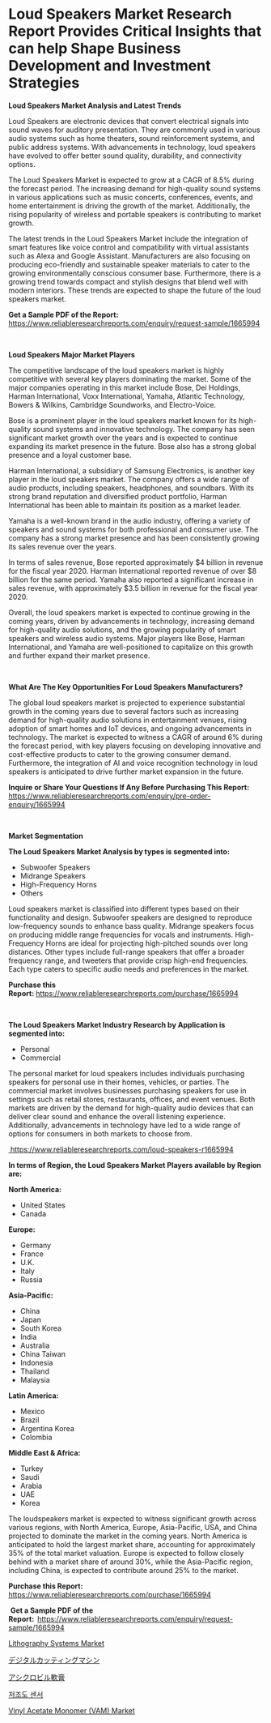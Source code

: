 <p><h1>Loud Speakers Market Research Report Provides Critical Insights that can help Shape Business Development and Investment Strategies</h1></p><p><strong>Loud Speakers Market Analysis and Latest Trends</strong></p>
<p><p>Loud Speakers are electronic devices that convert electrical signals into sound waves for auditory presentation. They are commonly used in various audio systems such as home theaters, sound reinforcement systems, and public address systems. With advancements in technology, loud speakers have evolved to offer better sound quality, durability, and connectivity options.</p><p>The Loud Speakers Market is expected to grow at a CAGR of 8.5% during the forecast period. The increasing demand for high-quality sound systems in various applications such as music concerts, conferences, events, and home entertainment is driving the growth of the market. Additionally, the rising popularity of wireless and portable speakers is contributing to market growth.</p><p>The latest trends in the Loud Speakers Market include the integration of smart features like voice control and compatibility with virtual assistants such as Alexa and Google Assistant. Manufacturers are also focusing on producing eco-friendly and sustainable speaker materials to cater to the growing environmentally conscious consumer base. Furthermore, there is a growing trend towards compact and stylish designs that blend well with modern interiors. These trends are expected to shape the future of the loud speakers market.</p></p>
<p><strong>Get a Sample PDF of the Report:&nbsp;</strong> <a href="https://www.reliableresearchreports.com/enquiry/request-sample/1665994">https://www.reliableresearchreports.com/enquiry/request-sample/1665994</a></p>
<p>&nbsp;</p>
<p><strong>Loud Speakers Major Market Players</strong></p>
<p><p>The competitive landscape of the loud speakers market is highly competitive with several key players dominating the market. Some of the major companies operating in this market include Bose, Dei Holdings, Harman International, Voxx International, Yamaha, Atlantic Technology, Bowers & Wilkins, Cambridge Soundworks, and Electro-Voice.</p><p>Bose is a prominent player in the loud speakers market known for its high-quality sound systems and innovative technology. The company has seen significant market growth over the years and is expected to continue expanding its market presence in the future. Bose also has a strong global presence and a loyal customer base.</p><p>Harman International, a subsidiary of Samsung Electronics, is another key player in the loud speakers market. The company offers a wide range of audio products, including speakers, headphones, and soundbars. With its strong brand reputation and diversified product portfolio, Harman International has been able to maintain its position as a market leader.</p><p>Yamaha is a well-known brand in the audio industry, offering a variety of speakers and sound systems for both professional and consumer use. The company has a strong market presence and has been consistently growing its sales revenue over the years.</p><p>In terms of sales revenue, Bose reported approximately $4 billion in revenue for the fiscal year 2020. Harman International reported revenue of over $8 billion for the same period. Yamaha also reported a significant increase in sales revenue, with approximately $3.5 billion in revenue for the fiscal year 2020.</p><p>Overall, the loud speakers market is expected to continue growing in the coming years, driven by advancements in technology, increasing demand for high-quality audio solutions, and the growing popularity of smart speakers and wireless audio systems. Major players like Bose, Harman International, and Yamaha are well-positioned to capitalize on this growth and further expand their market presence.</p></p>
<p>&nbsp;</p>
<p><strong>What Are The Key Opportunities For Loud Speakers Manufacturers?</strong></p>
<p><p>The global loud speakers market is projected to experience substantial growth in the coming years due to several factors such as increasing demand for high-quality audio solutions in entertainment venues, rising adoption of smart homes and IoT devices, and ongoing advancements in technology. The market is expected to witness a CAGR of around 6% during the forecast period, with key players focusing on developing innovative and cost-effective products to cater to the growing consumer demand. Furthermore, the integration of AI and voice recognition technology in loud speakers is anticipated to drive further market expansion in the future.</p></p>
<p><strong>Inquire or Share Your Questions If Any Before Purchasing This Report:</strong> <a href="https://www.reliableresearchreports.com/enquiry/pre-order-enquiry/1665994">https://www.reliableresearchreports.com/enquiry/pre-order-enquiry/1665994</a></p>
<p>&nbsp;</p>
<p><strong>Market Segmentation</strong></p>
<p><strong>The Loud Speakers Market Analysis by types is segmented into:</strong></p>
<p><ul><li>Subwoofer Speakers</li><li>Midrange Speakers</li><li>High-Frequency Horns</li><li>Others</li></ul></p>
<p><p>Loud speakers market is classified into different types based on their functionality and design. Subwoofer speakers are designed to reproduce low-frequency sounds to enhance bass quality. Midrange speakers focus on producing middle range frequencies for vocals and instruments. High-Frequency Horns are ideal for projecting high-pitched sounds over long distances. Other types include full-range speakers that offer a broader frequency range, and tweeters that provide crisp high-end frequencies. Each type caters to specific audio needs and preferences in the market.</p></p>
<p><strong>Purchase this Report:&nbsp;</strong><a href="https://www.reliableresearchreports.com/purchase/1665994">https://www.reliableresearchreports.com/purchase/1665994</a></p>
<p>&nbsp;</p>
<p><strong>The Loud Speakers Market Industry Research by Application is segmented into:</strong></p>
<p><ul><li>Personal</li><li>Commercial</li></ul></p>
<p><p>The personal market for loud speakers includes individuals purchasing speakers for personal use in their homes, vehicles, or parties. The commercial market involves businesses purchasing speakers for use in settings such as retail stores, restaurants, offices, and event venues. Both markets are driven by the demand for high-quality audio devices that can deliver clear sound and enhance the overall listening experience. Additionally, advancements in technology have led to a wide range of options for consumers in both markets to choose from.</p></p>
<p><a href="https://www.reliableresearchreports.com/loud-speakers-r1665994">&nbsp;https://www.reliableresearchreports.com/loud-speakers-r1665994</a></p>
<p><strong>In terms of Region, the Loud Speakers Market Players available by Region are:</strong></p>
<p>
    <p> <strong> North America: </strong>
        <ul>
            <li>United States</li>
            <li>Canada</li>
        </ul>
        </p> 
    <p> <strong> Europe: </strong>
        <ul>
            <li>Germany</li>
            <li>France</li>
            <li>U.K.</li>
            <li>Italy</li>
            <li>Russia</li>
        </ul>
        </p> 
    <p> <strong> Asia-Pacific: </strong>
        <ul>
            <li>China</li>
            <li>Japan</li>
            <li>South Korea</li>
            <li>India</li>
            <li>Australia</li>
            <li>China Taiwan</li>
            <li>Indonesia</li>
            <li>Thailand</li>
            <li>Malaysia</li>
        </ul>
        </p> 
    <p> <strong> Latin America: </strong>
        <ul>
            <li>Mexico</li>
            <li>Brazil</li>
            <li>Argentina Korea</li>
            <li>Colombia</li>
        </ul>
        </p> 
    <p> <strong> Middle East & Africa: </strong>
        <ul>
            <li>Turkey</li>
            <li>Saudi</li>
            <li>Arabia</li>
            <li>UAE</li>
            <li>Korea</li>
        </ul>
    </p>
    </p>
<p><p>The loudspeakers market is expected to witness significant growth across various regions, with North America, Europe, Asia-Pacific, USA, and China projected to dominate the market in the coming years. North America is anticipated to hold the largest market share, accounting for approximately 35% of the total market valuation. Europe is expected to follow closely behind with a market share of around 30%, while the Asia-Pacific region, including China, is expected to contribute around 25% to the market.</p></p>
<p><strong>Purchase this Report: </strong><a href="https://www.reliableresearchreports.com/purchase/1665994">https://www.reliableresearchreports.com/purchase/1665994</a></p>
<p>&nbsp;<strong>Get a Sample PDF of the Report:&nbsp;&nbsp;</strong><a href="https://www.reliableresearchreports.com/enquiry/request-sample/1665994">https://www.reliableresearchreports.com/enquiry/request-sample/1665994</a></p>
<p><strong></strong></p>
<p><p><a href="https://github.com/timeliteaut/Market-Research-Report-List-2/blob/main/lithography-systems-market.md">Lithography Systems Market</a></p><p><a href="https://medium.com/@addiehirthe05/%E3%83%87%E3%82%B8%E3%82%BF%E3%83%AB%E3%82%AB%E3%83%83%E3%83%86%E3%82%A3%E3%83%B3%E3%82%B0%E3%83%9E%E3%82%B7%E3%83%B3%E5%B8%82%E5%A0%B4-2031%E5%B9%B4%E3%81%BE%E3%81%A7%E3%81%AE%E3%83%88%E3%83%AC%E3%83%B3%E3%83%89-%E4%BA%88%E6%B8%AC-%E7%AB%B6%E4%BA%89%E5%88%86%E6%9E%90-1028adfd1d42">デジタルカッティングマシン</a></p><p><a href="https://medium.com/@teridactyl90/%E3%82%A2%E3%82%B7%E3%82%AF%E3%83%AD%E3%83%93%E3%83%AB%E8%BB%9F%E8%86%8F%E5%B8%82%E5%A0%B4-%E7%AB%B6%E4%BA%89%E5%88%86%E6%9E%90-%E5%B8%82%E5%A0%B4%E5%8B%95%E5%90%91-2031%E5%B9%B4%E3%81%BE%E3%81%A7%E3%81%AE%E4%BA%88%E6%B8%AC-53539b974dfd">アシクロビル軟膏</a></p><p><a href="https://medium.com/@obiemante1922/%EC%A0%80%EC%A1%B0%EB%8F%84-%EC%84%BC%EC%84%9C-%EC%8B%9C%EC%9E%A5-%EB%8F%99%ED%96%A5-%EB%B0%8F-%EC%8B%9C%EC%9E%A5-%EB%B6%84%EC%84%9D%EC%9D%80-2024-2031%EB%85%84%EA%B9%8C%EC%A7%80-%EC%98%88%EC%B8%A1%EB%90%A9%EB%8B%88%EB%8B%A4-5a2f87d0b782">저조도 센서</a></p><p><a href="https://issuu.com/reportprime-2/docs/vinyl-acetate-monomer-vam-market-size-2030.pptx">Vinyl Acetate Monomer (VAM) Market</a></p></p>